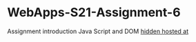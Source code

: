 # WebApps-S21-Assignment-6
Assignment introduction Java Script and DOM
<a href = " https://44-563-web-apps-s21.github.io/webapps-s21-assignment-6-yaswantS542297/hidden.html">hidden hosted at</a>
